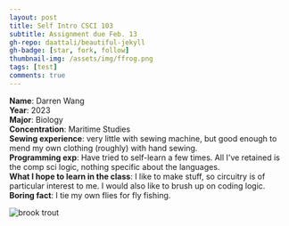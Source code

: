```yaml
---
layout: post
title: Self Intro CSCI 103
subtitle: Assignment due Feb. 13
gh-repo: daattali/beautiful-jekyll
gh-badge: [star, fork, follow]
thumbnail-img: /assets/img/ffrog.png
tags: [test]
comments: true
---
```


**Name**: Darren Wang   
**Year**: 2023  
**Major**: Biology  
**Concentration**: Maritime Studies  
**Sewing experience**: very little with sewing machine, but good enough to mend my own clothing (roughly) with hand sewing.  
**Programming exp**: Have tried to self-learn a few times. All I've retained is the comp sci logic, nothing specific about the languages.  
**What I hope to learn in the class**: I like to make stuff, so circuitry is of particular interest to me. I would also like to brush up on coding logic.  
**Boring fact**: I tie my own flies for fly fishing.  

![brook trout](https://darrendywang.github.io/assets/img/btrout.jpg)
